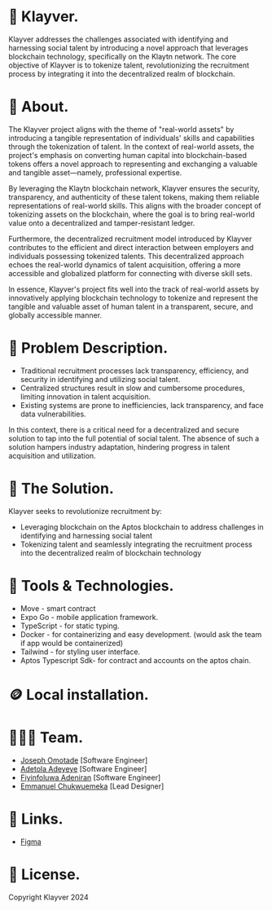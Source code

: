 # 🚂 Klayver.
Klayver addresses the challenges associated with identifying and harnessing social talent by introducing a novel approach that leverages blockchain technology, specifically on the Klaytn network. The core objective of Klayver is to tokenize talent, revolutionizing the recruitment process by integrating it into the decentralized realm of blockchain.

# 🎉 About.
The Klayver project aligns with the theme of "real-world assets" by introducing a tangible representation of individuals' skills and capabilities through the tokenization of talent. 
In the context of real-world assets, the project's emphasis on converting human capital into blockchain-based tokens offers a novel approach to representing and exchanging a valuable and tangible asset—namely, professional expertise.

By leveraging the Klaytn blockchain network, Klayver ensures the security, transparency, and authenticity of these talent tokens, making them reliable representations of real-world skills. 
This aligns with the broader concept of tokenizing assets on the blockchain, where the goal is to bring real-world value onto a decentralized and tamper-resistant ledger.

Furthermore, the decentralized recruitment model introduced by Klayver contributes to the efficient and direct interaction between employers and individuals possessing tokenized talents. 
This decentralized approach echoes the real-world dynamics of talent acquisition, offering a more accessible and globalized platform for connecting with diverse skill sets.

In essence, Klayver's project fits well into the track of real-world assets by innovatively applying blockchain technology to tokenize and represent the tangible and valuable asset of human talent in a transparent, secure, and globally accessible manner.

# 💫 Problem Description.
* Traditional recruitment processes lack transparency, efficiency, and security in identifying and utilizing social talent.
* Centralized structures result in slow and cumbersome procedures, limiting innovation in talent acquisition. 
* Existing systems are prone to inefficiencies, lack transparency, and face data vulnerabilities.

In this context, there is a critical need for a decentralized and secure solution to tap into the full potential of social talent.
The absence of such a solution hampers industry adaptation, hindering progress in talent acquisition and utilization.

# 🚀 The Solution.
Klayver seeks to revolutionize recruitment by:
* Leveraging blockchain on the Aptos blockchain to address challenges in identifying and harnessing social talent
* Tokenizing talent and seamlessly integrating the recruitment process into the decentralized realm of blockchain technology

# 🤖 Tools & Technologies.
* Move - smart contract
* Expo Go - mobile application framework.
* TypeScript - for static typing.
* Docker - for containerizing and easy development. (would ask the team if app would be containerized)
* Tailwind - for styling user interface.
* Aptos Typescript Sdk- for contract and accounts on the aptos chain.
  
# 🪙 Local installation.


# 👨🏼‍🍳 Team.
* [Joseph Omotade](https://github.com/joeephwild) [Software Engineer]  
* [Adetola Adeyeye](https://github.com/Tola-byte) [Software Engineer]  
* [Fiyinfoluwa Adeniran](https://github.com/ebbieaden) [Software Engineer]  
* [Emmanuel Chukwuemeka](https://github.com/officialemeka) [Lead Designer]

# 🔗 Links.
* [Figma](https://www.figma.com/file/nH04ds04lSzGaOR2EDUq9x/Klayver?type=design&node-id=57-410&mode=design&t=G1kNYvsfeNEnqq9p-0)

# 🪪 License.
Copyright Klayver 2024
